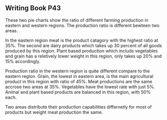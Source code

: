 ## Writing Book P43

These two pie charts show the ratio of different farming production in eastern and western regions. The production ratio is different bewteen two areas.

In the eastern region meat is the product catagory with the highest ratio at 35%. The second are dairy products which takes up 30 percent of all goods produced by this region. Plant based production which includs vegetables and grain has a reletively lower weight in this region, only takes up 20% and 15% accordingly.

Production ratio in the western region is quite different compare to the eastern region. Grain, the lowest in eastern area, is the main agricultural product in this region with ratio of 45%. Meat productions are the same accrose two areas at 35%. Vegetables have the lowest rate with just 5%. Animal and plant based products are balanced in this region, with 50% each.

Two areas distribute their production capabilities differnetly for most of products but weight meat production the same.